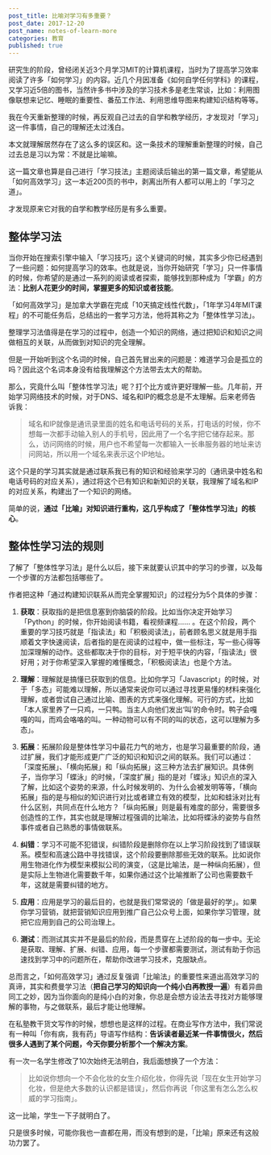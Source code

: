 ```yaml
---
post_title: 比喻对学习有多重要？
post_date: 2017-12-20
post_name: notes-of-learn-more
categories: 教育
published: true
---
```


研究生的阶段，曾经闭关近3个月学习MIT的计算机课程，当时为了提高学习效率阅读了许多「如何学习」的内容。近几个月因准备《如何自学任何学科》的课程，又学习近5倍的图书，当然许多书中涉及的学习技术多是老生常谈，比如：利用图像联想来记忆、睡眠的重要性、番茄工作法、利用思维导图来构建知识结构等等。

我在今天重新整理的时候，再反观自己过去的自学和教学经历，才发现对「学习」这一件事情，自己的理解还太过浅白。

本文就理解居然存在了这么多的误区和。这一条技术的理解重新整理的时候，自己过去总是习以为常：不就是比喻嘛。

这一篇文章也算是自己进行「学习技法」主题阅读后输出的第一篇文章，希望能从「如何高效学习」这一本近200页的书中，剥离出所有人都可以用上的「学习之道」。

才发现原来它对我的自学和教学经历是有多么重要。

## 整体学习法

当你开始在搜索引擎中输入「学习技巧」这个关键词的时候，其实多少你已经遇到了一些问题：如何提高学习的效率。也就是说，当你开始研究「学习」只一件事情的时候，你希望的是通过一系列的阅读或者探索，能够找到那种成为「学霸」的方法：**比别人花更少的时间，掌握更多的知识或者技能**。

「如何高效学习」是加拿大学霸在完成「10天搞定线性代数」，「1年学习4年MIT课程」的不可能任务后，总结出的一套学习方法，他将其称之为「整体性学习法」。

整理学习法值得是在学习的过程中，创造一个知识的网络，通过把知识和知识之间做相互的关联，从而做到对知识的完全理解。

但是一开始听到这个名词的时候，自己首先冒出来的问题是：难道学习会是孤立的吗？因此这个名词本身没有给我理解这个方法带去太大的帮助。

那么，究竟什么叫「整体性学习法」呢？打个比方或许更好理解一些。几年前，开始学习网络技术的时候，对于DNS、域名和IP的概念总是不太理解。后来老师告诉我：

> 域名和IP就像是通讯录里面的姓名和电话号码的关系，打电话的时候，你不想每一次都手动输入别人的手机号，因此用了一个名字把它储存起来。那么，访问网络的时候，用户也不希望每一次都输入一长串服务器的地址来访问网站，所以用一个域名来表示这个IP地址。

这个只是的学习其实就是通过联系我已有的知识和经验来学习的（通讯录中姓名和电话号码的对应关系），通过将这个已有知识和新知识的关联，我理解了域名和IP的对应关系，构建出了一个知识的网络。

简单的说，**通过「比喻」对知识进行重构，这几乎构成了「整体性学习法」的核心**。

## 整体性学习法的规则

了解了「整体性学习法」是什么以后，接下来就要认识其中的学习的步骤，以及每一个步骤的方法都包括哪些了。

作者把这种「通过构建知识联系从而完全掌握知识」的过程分为5个具体的步骤：

1. **获取**：获取指的是把信息塞到你脑袋的阶段。比如当你决定开始学习「Python」的时候，你开始阅读书籍，看视频课程…… 。在这个阶段，两个重要的学习技巧就是「指读法」和「积极阅读法」，前者顾名思义就是用手指顺着文字快速阅读，后者指的是在阅读的过程中，做一些标注，写一些心得等加深理解的动作。这些都取决于你的目标，对于短平快的内容，「指读法」很好用；对于你希望深入掌握的难懂概念，「积极阅读法」也是个方法。


2. **理解**：理解就是搞懂已获取到的信息。比如你学习「Javascript」的时候，对于「多态」可能难以理解，所以通常来说你可以通过寻找更易懂的材料来强化理解，或者尝试自己通过比喻、图表的方式来强化理解。可行的方式，比如「本人家里养了一只鸡，一只鸭。当主人向他们发出‘叫’的命令时。鸭子会嘎嘎的叫，而鸡会咯咯的叫。一种动物可以有不同的叫的状态，这可以理解为多态」。
3. **拓展**：拓展阶段是整体性学习中最花力气的地方，也是学习最重要的阶段，通过扩展，我们才能形成更广广泛的知识和知识之间的联系。我们可以通过：「深度拓展」、「横向拓展」和「纵向拓展」这三种方法去扩展知识。具体例子，当你学习「蝶泳」的时候，「深度扩展」指的是对「蝶泳」知识点的深入了解，比如这个姿势的来源，什么时候发明的、为什么会被发明等等，「横向拓展」指的是与相似的知识进行对比或者建立有效的模型，比如和蛙泳对比有什么区别，共同点在什么地方？「纵向拓展」则是最有难度的部分，需要很多创造性的工作，其实也就是理解过程强调的比喻法，比如将蝶泳的姿势与自然事件或者自己熟悉的事情做联系。
4. **纠错**：学习不可能不犯错误，纠错阶段是删除你在以上学习阶段找到了错误联系。模型和高速公路中寻找错误，这个阶段要删除那些无效的联系。比如说你用生物进化作为模型来模拟公司的演变，（这是比喻法，是一种纵向拓展），但是实际上生物进化需要数千年，如果你通过这个比喻推断了公司也需要数千年，这就是需要纠错的地方。
5. **应用**：应用是学习的最后目的，也就是我们常常说的「做是最好的学」。如果你学习营销，就把营销知识应用到推广自己公众号上面，如果你学习管理，就把它应用到自己的公司治理上。
6. **测试**：而测试其实并不是最后的阶段，而是贯穿在上述阶段的每一步中。无论是获取、理解、扩展、纠错、应用，每一个步骤都需要测试，测试有助于你迅速找到学习中的问题所在，帮助你改进学习技术，克服缺点。

总而言之，「如何高效学习」通过反复强调「比喻法」的重要性来道出高效学习的真谛，其实和费曼学习法（**把自己学习的知识向一个纯小白再教授一遍**）有着异曲同工之妙，因为当你面向的是纯小白的对象，你总是会想方设法去寻找对方能够理解的事物，与之做联系，最后才能让他理解。

在私塾教干货文写作的时候，想想也是这样的过程。在商业写作方法中，我们常说有一种叫「你有病，我有药」导语写作结构：**告诉读者最近某一件事情很火，然后很多人遇到了某个问题，今天你要分析那个一个解决方案**。

有一次一名学生修改了10次始终无法明白，我后面想换了一个方法：

> 比如说你想向一个不会化妆的女生介绍化妆，你得先说「现在女生开始学习化妆，但是绝大多数的认识都是错误」，然后你再说「你这里有怎么怎么权威的学习指南」。
>

这一比喻，学生一下子就明白了。

只是很多时候，可能你我也一直都在用，而没有想到的是，「比喻」原来还有这般功力罢了。